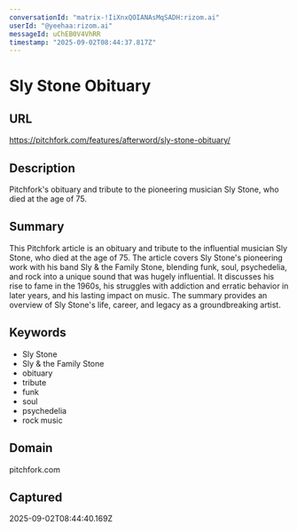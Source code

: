 ```yaml
---
conversationId: "matrix-!IiXnxQOIANAsMqSADH:rizom.ai"
userId: "@yeehaa:rizom.ai"
messageId: uChEB0V4VhRR
timestamp: "2025-09-02T08:44:37.817Z"
---
```


# Sly Stone Obituary

## URL

https://pitchfork.com/features/afterword/sly-stone-obituary/

## Description

Pitchfork's obituary and tribute to the pioneering musician Sly Stone, who died at the age of 75.

## Summary

This Pitchfork article is an obituary and tribute to the influential musician Sly Stone, who died at the age of 75. The article covers Sly Stone's pioneering work with his band Sly & the Family Stone, blending funk, soul, psychedelia, and rock into a unique sound that was hugely influential. It discusses his rise to fame in the 1960s, his struggles with addiction and erratic behavior in later years, and his lasting impact on music. The summary provides an overview of Sly Stone's life, career, and legacy as a groundbreaking artist.

## Keywords

- Sly Stone
- Sly & the Family Stone
- obituary
- tribute
- funk
- soul
- psychedelia
- rock music

## Domain

pitchfork.com

## Captured

2025-09-02T08:44:40.169Z
